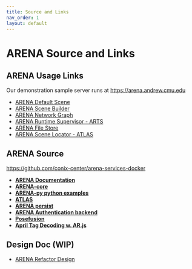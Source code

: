 ```yaml
---
title: Source and Links
nav_order: 1
layout: default
---
```


# ARENA Source and Links

## ARENA Usage Links

Our demonstration sample server runs at https://arena.andrew.cmu.edu

- [ARENA Default Scene](https://arena.andrew.cmu.edu/)
- [ARENA Scene Builder](https://arena.andrew.cmu.edu/build/)
- [ARENA Network Graph](https://arena.andrew.cmu.edu/network/)
- [ARENA Runtime Supervisor - ARTS](https://arena.andrew.cmu.edu/arts/)
- [ARENA File Store](https://arena.andrew.cmu.edu/storemng/)
- [ARENA Scene Locator - ATLAS](https://atlas.conix.io/)

## ARENA Source

https://github.com/conix-center/arena-services-docker

- [**ARENA Documentation**](https://github.com/conix-center/ARENA)
- [**ARENA-core**](https://github.com/conix-center/ARENA-core)
- [**ARENA-py python examples**](https://github.com/conix-center/ARENA-py)
- [**ATLAS**](https://github.com/conix-center/ATLAS)
- [**ARENA persist**](https://github.com/conix-center/arena-persist)
- [**ARENA Authentication backend**](https://github.com/conix-center/ARENA-auth)
- [**Posefusion**](https://github.com/conix-center/posefusion)
- [**April Tag Decoding w. AR.js**](https://github.com/conix-center/AR.js/blob/master/README.md#apriltag-detection)

## Design Doc (WIP)

- [ARENA Refactor Design](https://docs.google.com/presentation/d/1dc1RdlGROBYj1zIoPR8HX_RBIKn8-KRmNZscXVrdIs0/edit?ts=5dbc423f#slide=id.g606e93cce1_1_14)

[//]: # "some out of date?"
[//]: # "JSON message format"
[//]: # "PubSub topics"
[//]: # "Runtime notes"
[//]: # "Refactor"
[//]: # "Capability-based Access Control"
[//]: # "Cantrips (pre-ATLAS?"
